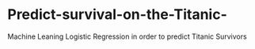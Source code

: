 # Predict-survival-on-the-Titanic-
Machine Leaning Logistic Regression in order to predict Titanic Survivors
